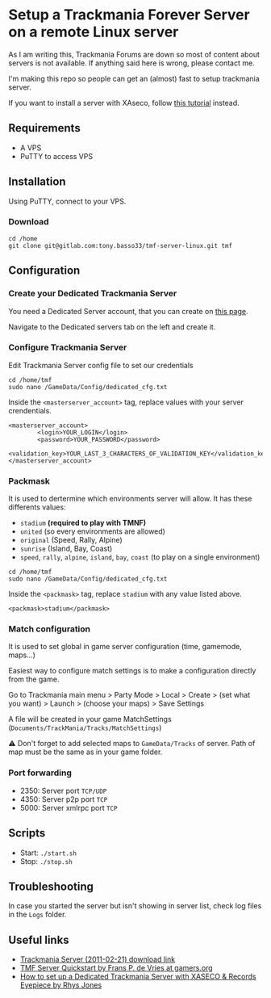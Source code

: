 # Setup a Trackmania Forever Server on a remote Linux server

As I am writing this, Trackmania Forums are down so most of content about servers is not available. If anything said here is wrong, please contact me.

I'm making this repo so people can get an (almost) fast to setup trackmania server.

If you want to install a server with XAseco, follow [this tutorial](https://gitlab.com/tony.basso33/tmf-server-linux/-/tree/tmf-with-xaseco) instead.

## Requirements

- A VPS
- PuTTY to access VPS

## Installation

Using PuTTY, connect to your VPS.

### Download 
```
cd /home
git clone git@gitlab.com:tony.basso33/tmf-server-linux.git tmf
```

## Configuration
### Create your Dedicated Trackmania Server

You need a Dedicated Server account, that you can create on [this page](https://player.trackmania.com/ ). 

Navigate to the Dedicated servers tab on the left and create it.

### Configure Trackmania Server 

Edit Trackmania Server config file to set our credentials
```
cd /home/tmf
sudo nano /GameData/Config/dedicated_cfg.txt
```
Inside the `<masterserver_account>` tag, replace values with your server crendentials.
```
<masterserver_account>
		<login>YOUR_LOGIN</login>
		<password>YOUR_PASSWORD</password>
		<validation_key>YOUR_LAST_3_CHARACTERS_OF_VALIDATION_KEY</validation_key>
</masterserver_account>
```

### Packmask
It is used to dertermine which environments server will allow. It has these differents values:
- `stadium` **(required to play with TMNF)**
- `united` (so every environments are allowed)
- `original` (Speed, Rally, Alpine)
- `sunrise` (Island, Bay, Coast)
- `speed`, `rally`, `alpine`, `island`, `bay`, `coast` (to play on a single environment)
```
cd /home/tmf
sudo nano /GameData/Config/dedicated_cfg.txt
```

Inside the `<packmask>` tag, replace `stadium` with any value listed above.
```
<packmask>stadium</packmask>
```

### Match configuration
It is used to set global in game server configuration (time, gamemode, maps...)

Easiest way to configure match settings is to make a configuration directly from the game.

Go to Trackmania main menu > Party Mode > Local > Create > (set what you want) > Launch > (choose your maps) > Save Settings

A file will be created in your game MatchSettings (`Documents/TrackMania/Tracks/MatchSettings`)


⚠️ Don't forget to add selected maps to `GameData/Tracks` of server. Path of map must be the same as in your game folder.

### Port forwarding

- 2350: Server port `TCP/UDP`
- 4350: Server p2p port `TCP`
- 5000: Server xmlrpc port `TCP`

## Scripts
- Start: `./start.sh`
- Stop: `./stop.sh`

## Troubleshooting
In case you started the server but isn't showing in server list, check log files in the `Logs` folder.

## Useful links
- [Trackmania Server (2011-02-21) download link](http://files2.trackmaniaforever.com/TrackmaniaServer_2011-02-21.zip)
- [TMF Server Quickstart by Frans P. de Vries at gamers.org](https://www.gamers.org/tmf/quickstart.html)
- [How to set up a Dedicated Trackmania Server with XASECO & Records Eyepiece by Rhys Jones](https://medium.com/@Jonese1234/how-to-set-up-a-dedicated-trackmania-server-with-xaseco-records-eyepiece-d8a44dbf528e)
